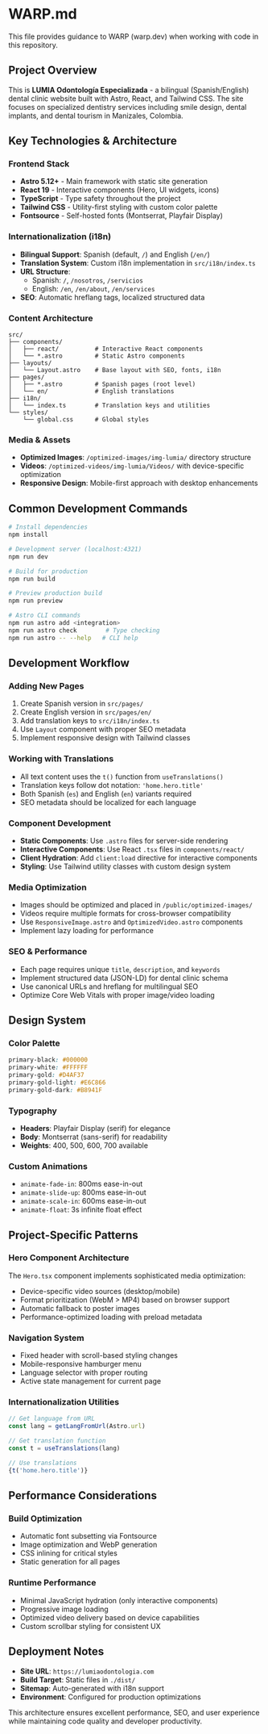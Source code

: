 # WARP.md

This file provides guidance to WARP (warp.dev) when working with code in this repository.

## Project Overview

This is **LUMIA Odontología Especializada** - a bilingual (Spanish/English) dental clinic website built with Astro, React, and Tailwind CSS. The site focuses on specialized dentistry services including smile design, dental implants, and dental tourism in Manizales, Colombia.

## Key Technologies & Architecture

### Frontend Stack
- **Astro 5.12+** - Main framework with static site generation
- **React 19** - Interactive components (Hero, UI widgets, icons)
- **TypeScript** - Type safety throughout the project
- **Tailwind CSS** - Utility-first styling with custom color palette
- **Fontsource** - Self-hosted fonts (Montserrat, Playfair Display)

### Internationalization (i18n)
- **Bilingual Support**: Spanish (default, `/`) and English (`/en/`)
- **Translation System**: Custom i18n implementation in `src/i18n/index.ts`
- **URL Structure**: 
  - Spanish: `/`, `/nosotros`, `/servicios`
  - English: `/en`, `/en/about`, `/en/services`
- **SEO**: Automatic hreflang tags, localized structured data

### Content Architecture
```
src/
├── components/
│   ├── react/          # Interactive React components
│   └── *.astro         # Static Astro components
├── layouts/
│   └── Layout.astro    # Base layout with SEO, fonts, i18n
├── pages/
│   ├── *.astro         # Spanish pages (root level)
│   └── en/             # English translations
├── i18n/
│   └── index.ts        # Translation keys and utilities
└── styles/
    └── global.css      # Global styles
```

### Media & Assets
- **Optimized Images**: `/optimized-images/img-lumia/` directory structure
- **Videos**: `/optimized-videos/img-lumia/Videos/` with device-specific optimization
- **Responsive Design**: Mobile-first approach with desktop enhancements

## Common Development Commands

```bash
# Install dependencies
npm install

# Development server (localhost:4321)
npm run dev

# Build for production
npm run build

# Preview production build
npm run preview

# Astro CLI commands
npm run astro add <integration>
npm run astro check        # Type checking
npm run astro -- --help   # CLI help
```

## Development Workflow

### Adding New Pages
1. Create Spanish version in `src/pages/`
2. Create English version in `src/pages/en/`
3. Add translation keys to `src/i18n/index.ts`
4. Use `Layout` component with proper SEO metadata
5. Implement responsive design with Tailwind classes

### Working with Translations
- All text content uses the `t()` function from `useTranslations()`
- Translation keys follow dot notation: `'home.hero.title'`
- Both Spanish (`es`) and English (`en`) variants required
- SEO metadata should be localized for each language

### Component Development
- **Static Components**: Use `.astro` files for server-side rendering
- **Interactive Components**: Use React `.tsx` files in `components/react/`
- **Client Hydration**: Add `client:load` directive for interactive components
- **Styling**: Use Tailwind utility classes with custom design system

### Media Optimization
- Images should be optimized and placed in `/public/optimized-images/`
- Videos require multiple formats for cross-browser compatibility
- Use `ResponsiveImage.astro` and `OptimizedVideo.astro` components
- Implement lazy loading for performance

### SEO & Performance
- Each page requires unique `title`, `description`, and `keywords`
- Implement structured data (JSON-LD) for dental clinic schema
- Use canonical URLs and hreflang for multilingual SEO
- Optimize Core Web Vitals with proper image/video loading

## Design System

### Color Palette
```css
primary-black: #000000
primary-white: #FFFFFF  
primary-gold: #D4AF37
primary-gold-light: #E6C866
primary-gold-dark: #B8941F
```

### Typography
- **Headers**: Playfair Display (serif) for elegance
- **Body**: Montserrat (sans-serif) for readability
- **Weights**: 400, 500, 600, 700 available

### Custom Animations
- `animate-fade-in`: 800ms ease-in-out
- `animate-slide-up`: 800ms ease-in-out  
- `animate-scale-in`: 600ms ease-in-out
- `animate-float`: 3s infinite float effect

## Project-Specific Patterns

### Hero Component Architecture
The `Hero.tsx` component implements sophisticated media optimization:
- Device-specific video sources (desktop/mobile)
- Format prioritization (WebM > MP4) based on browser support
- Automatic fallback to poster images
- Performance-optimized loading with preload metadata

### Navigation System
- Fixed header with scroll-based styling changes
- Mobile-responsive hamburger menu
- Language selector with proper routing
- Active state management for current page

### Internationalization Utilities
```typescript
// Get language from URL
const lang = getLangFromUrl(Astro.url)

// Get translation function
const t = useTranslations(lang)

// Use translations
{t('home.hero.title')}
```

## Performance Considerations

### Build Optimization
- Automatic font subsetting via Fontsource
- Image optimization and WebP generation
- CSS inlining for critical styles
- Static generation for all pages

### Runtime Performance  
- Minimal JavaScript hydration (only interactive components)
- Progressive image loading
- Optimized video delivery based on device capabilities
- Custom scrollbar styling for consistent UX

## Deployment Notes

- **Site URL**: `https://lumiaodontologia.com`
- **Build Target**: Static files in `./dist/`
- **Sitemap**: Auto-generated with i18n support
- **Environment**: Configured for production optimizations

This architecture ensures excellent performance, SEO, and user experience while maintaining code quality and developer productivity.
